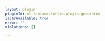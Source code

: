 ```yaml
---
layout: plugin
pluginId: nl.fabianm.kotlin.plugin.generated
isJarAvailable: true
error: ''
violations: []

---
```

